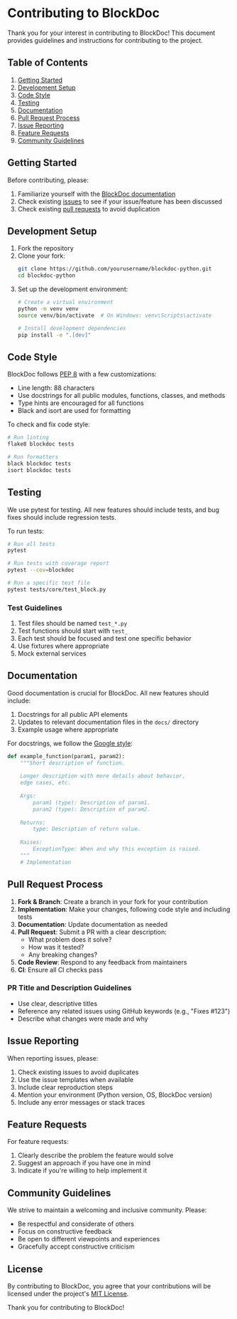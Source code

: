 # Contributing to BlockDoc

Thank you for your interest in contributing to BlockDoc! This document provides guidelines and instructions for contributing to the project.

## Table of Contents

1. [Getting Started](#getting-started)
2. [Development Setup](#development-setup)
3. [Code Style](#code-style)
4. [Testing](#testing)
5. [Documentation](#documentation)
6. [Pull Request Process](#pull-request-process)
7. [Issue Reporting](#issue-reporting)
8. [Feature Requests](#feature-requests)
9. [Community Guidelines](#community-guidelines)

## Getting Started

Before contributing, please:

1. Familiarize yourself with the [BlockDoc documentation](docs/)
2. Check existing [issues](https://github.com/berrydev-ai/blockdoc-python/issues) to see if your issue/feature has been discussed
3. Check existing [pull requests](https://github.com/berrydev-ai/blockdoc-python/pulls) to avoid duplication

## Development Setup

1. Fork the repository
2. Clone your fork:
   ```bash
   git clone https://github.com/yourusername/blockdoc-python.git
   cd blockdoc-python
   ```
3. Set up the development environment:
   ```bash
   # Create a virtual environment
   python -m venv venv
   source venv/bin/activate  # On Windows: venv\Scripts\activate
   
   # Install development dependencies
   pip install -e ".[dev]"
   ```

## Code Style

BlockDoc follows [PEP 8](https://www.python.org/dev/peps/pep-0008/) with a few customizations:

- Line length: 88 characters
- Use docstrings for all public modules, functions, classes, and methods
- Type hints are encouraged for all functions
- Black and isort are used for formatting

To check and fix code style:

```bash
# Run linting
flake8 blockdoc tests

# Run formatters
black blockdoc tests
isort blockdoc tests
```

## Testing

We use pytest for testing. All new features should include tests, and bug fixes should include regression tests.

To run tests:

```bash
# Run all tests
pytest

# Run tests with coverage report
pytest --cov=blockdoc

# Run a specific test file
pytest tests/core/test_block.py
```

### Test Guidelines

1. Test files should be named `test_*.py`
2. Test functions should start with `test_`
3. Each test should be focused and test one specific behavior
4. Use fixtures where appropriate
5. Mock external services

## Documentation

Good documentation is crucial for BlockDoc. All new features should include:

1. Docstrings for all public API elements
2. Updates to relevant documentation files in the `docs/` directory
3. Example usage where appropriate

For docstrings, we follow the [Google style](https://google.github.io/styleguide/pyguide.html#38-comments-and-docstrings):

```python
def example_function(param1, param2):
    """Short description of function.
    
    Longer description with more details about behavior,
    edge cases, etc.
    
    Args:
        param1 (type): Description of param1.
        param2 (type): Description of param2.
        
    Returns:
        type: Description of return value.
        
    Raises:
        ExceptionType: When and why this exception is raised.
    """
    # Implementation
```

## Pull Request Process

1. **Fork & Branch**: Create a branch in your fork for your contribution
2. **Implementation**: Make your changes, following code style and including tests
3. **Documentation**: Update documentation as needed
4. **Pull Request**: Submit a PR with a clear description:
   - What problem does it solve?
   - How was it tested?
   - Any breaking changes?
5. **Code Review**: Respond to any feedback from maintainers
6. **CI**: Ensure all CI checks pass

### PR Title and Description Guidelines

- Use clear, descriptive titles
- Reference any related issues using GitHub keywords (e.g., "Fixes #123")
- Describe what changes were made and why

## Issue Reporting

When reporting issues, please:

1. Check existing issues to avoid duplicates
2. Use the issue templates when available
3. Include clear reproduction steps
4. Mention your environment (Python version, OS, BlockDoc version)
5. Include any error messages or stack traces

## Feature Requests

For feature requests:

1. Clearly describe the problem the feature would solve
2. Suggest an approach if you have one in mind
3. Indicate if you're willing to help implement it

## Community Guidelines

We strive to maintain a welcoming and inclusive community. Please:

- Be respectful and considerate of others
- Focus on constructive feedback
- Be open to different viewpoints and experiences
- Gracefully accept constructive criticism

## License

By contributing to BlockDoc, you agree that your contributions will be licensed under the project's [MIT License](LICENSE).

Thank you for contributing to BlockDoc!